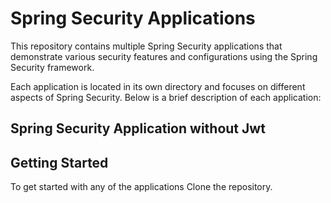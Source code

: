 # Spring Security Applications

This repository contains multiple Spring Security applications that demonstrate various security features and configurations using the Spring Security framework.

Each application is located in its own directory and focuses on different aspects of Spring Security. Below is a brief description of each application:

## Spring Security Application without Jwt


## Getting Started

To get started with any of the applications
Clone the repository.

